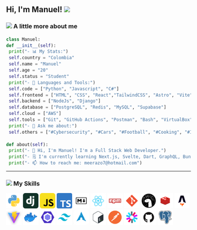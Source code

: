 <h2> Hi, I'm Manuel! <img src="https://userstyles.org/style_screenshots/204108_after.gif" width="50"></h2>

### <img src="https://c.tenor.com/yLPF2ku83OoAAAAi/peach-emm.gif" width="30"> A little more about me

```python
class Manuel:
def __init__(self):
 print("- 📊 My Stats:")
 self.country = "Colombia"
 self.name = "Manuel"
 self.age = "20"
 self.status = "Student"
 print("- 🔨 Languages and Tools:")
 self.code = ["Python", "Javascript", "C#"]
 self.frontend = ["HTML", "CSS", "React","TailwindCSS", "Astro", "Vite", "JSON", "Jest"]
 self.backend = ["NodeJs", "Django"]
 self.database = ["PostgreSQL", "Redis", "MySQL", "Supabase"]
 self.cloud = ["AWS"]
 self.tools = ["Git", "GitHub Actions", "Postman", "Bash", "VirtualBox"]
 print("- 💬 Ask me about:")
 self.others = ["#Cybersecurity", "#Cars", "#Football", "#Cooking", "#Instruments"]

def about(self):
 print("- 🔮 Hi, I'm Manuel! I'm a Full Stack Web Developer.")
 print("- 🗒 I'm currently learning Next.js, Svelte, Dart, GraphQL, Bun", "Deno")
 print("- 📫 How to reach me: meerazo7@hotmail.com")
```

---

### <img src="https://c.tenor.com/ooi51RU2NloAAAAi/wink-cute.gif" width="30"> My Skills

<p align="left">

<a href="https://www.python.org/" target="_blank" rel="noreferrer"><img src="./imgs/python.png" width="42" height="42" alt="Python" /></a>
<a href="https://www.djangoproject.com/" target="_blank" rel="noreferrer"><img src="./imgs/django.png" width="42" height="42" alt="Django"/></a>
<a href="https://developer.mozilla.org/es/docs/Web/JavaScript" target="_blank" rel="noreferrer"><img src="./imgs/javascript.png" width="42" height="42" alt="Javascript" /></a>
<a href="https://www.typescriptlang.org/" target="_blank" rel="noreferrer"><img src="./imgs/typescript.png" width="42" height="42" alt="Typescript" /></a>
<a href="https://markdown.es/sintaxis-markdown/" target="_blank" rel="noreferrer"><img src="./imgs/markdown.png" width="42" height="42" alt="Markdown" /></a>
<a href="https://es.reactjs.org/docs/getting-started.html" target="_blank" rel="noreferrer"><img src="./imgs/react.png" width="42" height="42" alt="React" /></a>
<a href="https://docs.npmjs.com/" target="_blank" rel="noreferrer"><img src="./imgs/npm.png" width="42" height="42" alt="Markdown" /></a>
<a href="https://git-scm.com/doc" target="_blank" rel="noreferrer"><img src="./imgs/git.png" width="42" height="42" alt="git" /></a>
<a href="https://deno.land/" target="_blank" rel="noreferrer"><img src="./imgs/deno.png" width="42" height="42" alt="Deno" /></a>
<a href="https://redis.io/docs/" target="_blank" rel="noreferrer"><img src="./imgs/redis.png" width="42" height="42" alt="Deno" /></a>
<a href="https://astro.build/" target="_blank" rel="noreferrer"><img src="./imgs/astro.png" width="42" height="42" alt="Deno" /></a>
<a href="https://vitejs.dev/" target="_blank" rel="noreferrer"><img src="./imgs/vite.png" width="42" height="42" alt="Deno" /></a>
<a href="https://www.docker.com/" target="_blank" rel="noreferrer"><img src="./imgs/docker.png" width="42" height="42" alt="Deno" /></a>
<a href="https://eslint.org/" target="_blank" rel="noreferrer"><img src="./imgs/eslint.png" width="42" height="42" alt="Deno" /></a>
<a href="https://tailwindcss.com/" target="_blank" rel="noreferrer"><img src="./imgs/tailwind.png" width="42" height="42" alt="Tailwind" /></a>
<a href="https://archlinux.org/download/" target="_blank" rel="noreferrer"><img src="./imgs/archlinux.png" width="42" height="42" alt="Archlinux" /></a>
<a href="https://es.wikipedia.org/wiki/Bash" target="_blank" rel="noreferrer"><img src="./imgs/bash.png" width="42" height="42" alt="Archlinux" /></a>
<a href="https://www.postman.com/" target="_blank" rel="noreferrer"><img src="./imgs/postman.png" width="42" height="42" alt="postman" /></a>
<a href="https://jwt.io/" target="_blank" rel="noreferrer"><img src="./imgs/jwt.png" width="42" height="42" alt="Jwt" /></a>
<a href="https://github.com/" target="_blank" rel="noreferrer"><img src="./imgs/github.png" width="42" height="42" alt="Github" /></a>
<a href="https://www.postgresql.org/" target="_blank" rel="noreferrer"><img src="./imgs/postgresql.png" width="42" height="42" alt="Postgresql" /></a>
